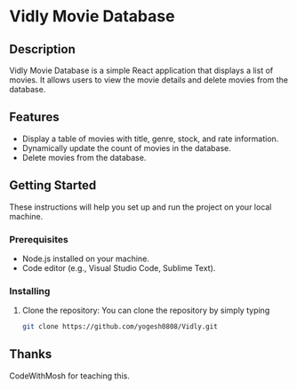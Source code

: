 # Vidly Movie Database

## Description

Vidly Movie Database is a simple React application that displays a list of movies. It allows users to view the movie details and delete movies from the database.

## Features

- Display a table of movies with title, genre, stock, and rate information.
- Dynamically update the count of movies in the database.
- Delete movies from the database.

## Getting Started

These instructions will help you set up and run the project on your local machine.

### Prerequisites

- Node.js installed on your machine.
- Code editor (e.g., Visual Studio Code, Sublime Text).

### Installing

1. Clone the repository:
    You can clone the repository by simply typing

   ```bash
   git clone https://github.com/yogesh0808/Vidly.git

## Thanks
CodeWithMosh for teaching this.
